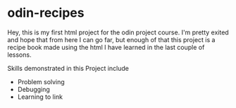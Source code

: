 # odin-recipes
Hey, this is my first html project for the odin project course.
I'm pretty exited and hope that from here I can go far, but enough of that this project is a recipe book
made using the html I have learned in the last couple of lessons.

Skills demonstrated in this Project include
- Problem solving
- Debugging
- Learning to link